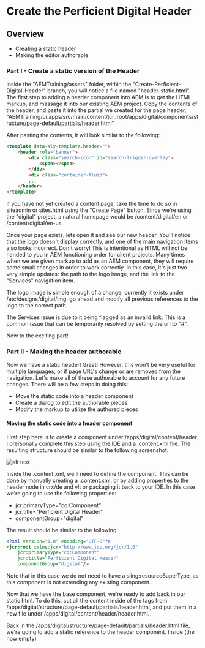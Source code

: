 # Create the Perficient Digital Header
    
## Overview
* Creating a static header
* Making the editor authorable

### Part I - Create a static version of the Header

Inside the "AEMTraining/assets" folder, within the "Create-Perficient-Digital-Header" branch, you will notice a file named "header-static.html".  The first step to adding a header component into AEM is to get the HTML markup, and massage it into our existing AEM project.  Copy the contents of the header, and paste it into the partial we created for the page header, "AEMTraining/ui.apps/src/main/content/jcr_root/apps/digital/components/structure/page-default/partials/header.html"

After pasting the contents, it will look similar to the following:

```html
<template data-sly-template.header="">
    <header role="banner">
        <div class="search-icon" id="search-trigger-overlay">
            <span></span>
        </div>
        <div class="container-fluid">
        ...
    </header>
</template>
```

If you have not yet created a content page, take the time to do so in siteadmin or sites.html using the "Create Page" button.  Since we're using the "digital" project, a natural homepage would be /content/digital/en or /content/digital/en-us.  

Once your page exists, lets open it and see our new header.  You'll notice that the logo doesn't display correctly, and one of the main navigation items also looks incorrect.  Don't worry!  This is intentional as HTML will not be handed to you in AEM functioning order for client projects.  Many times when we are given markup to add as an AEM component, they will require some small changes in order to work correctly.  In this case, it's just two very simple updates: the path to the logo image, and the link to the "Services" navigation item.  

The logo image is simple enough of a change, currently it exists under /etc/designs/digital/img, go ahead and modify all previous references to the logo to the correct path.  

The Services issue is due to it being flagged as an invalid link.  This is a common issue that can be temporarily resolved by setting the url to "#".

Now to the exciting part!

### Part II - Making the header authorable

Now we have a static header!  Great!  However, this won't be very useful for multiple languages, or if page URL's change or are removed from the navigation.  Let's make all of these authorable to account for any future changes.  There will be a few steps in doing this:
* Move the static code into a header component
* Create a dialog to edit the authorable pieces
* Modify the markup to utilize the authored pieces

#### Moving the static code into a header component
First step here is to create a component under /apps/digital/content/header.  I prersonally complete this step using the IDE and a .content.xml file.  The resulting structure should be similar to the following screenshot:

![alt text](https://github.com/PRFTAdobe/AEMTraining/blob/Create-Perficient-Digital-Header/assets/HeaderComponentLocation.png "Structure is fun!")

Inside the .content.xml, we'll need to define the component.  This can be done by manually creating a .content.xml, or by adding properties to the header node in crx/de and vlt or packaging it back to your IDE.  In this case we're going to use the following properties:
* jcr:primaryType="cq:Component"
* jcr:title="Perficient Digital Header"
* componentGroup="digital"

The result should be similar to the following:
```xml
<?xml version="1.0" encoding="UTF-8"?>
<jcr:root xmlns:jcr="http://www.jcp.org/jcr/1.0"
    jcr:primaryType="cq:Component"
    jcr:title="Perficient Digital Header"
    componentGroup="digital"/>
```    
Note that in this case we do not need to have a sling:resourceSuperType, as this component is not extending any existing component.

Now that we have the base component, we're ready to add back in our static html.  To do this, cut all the content inside of the <template></template> tags from /apps/digital/structure/page-default/partials/header.html, and put them in a new file under /apps/digital/content/header/header.html.

Back in the /apps/digital/structure/page-default/partials/header.html file, we're going to add a static reference to the header component.  Inside (the now empty) <template> tag, add a reference to the new header component using sightly.
```html
<template data-sly-template.header="">
    <section data-sly-resource="${'header' @ resourceType='digital/components/content/header'}" data-sly-unwrap="${wcmmode.disabled}"></section>
</template>
```
Here, I chose to use a <section> tag to include the header component, then unwrap it if we're in publish (wcmmode=disabled).  However, an equally valid approach would be to set it as a header tag, with the "banner" class, and not unwrap.  The reason we cannot use a "sly" tag, or self-unwrapping, is due to the component highlighting.  In a component that is dropped into a parsys, we wouldn't have this issue, as it will automatically wrap the component in an extra div for sizing purposes.  You will notice that I am using the "header" node to configure properties, and point to the "digital/components/content/header" resourceType that we just created.  If you refresh the page, you should see the same result as having the static html inside the template tags.

You will also hopefully recognize that there is a problem with storing the configurations in the "header" node.  If so, good job!  This is a common issue and we'll touch on the solution a bit later in the exercise.  For now, lets bring in some minor authoring css tweaks for the header.  In the AEMTraining/assets folder, you will find an "author-clientlibs" folder.  Copy this folder into your header component.  This file contains a few tweaks to allow proper editing on the header.  The reason this is required is due to the Perficient Digital header being in a fixed position.  Because it's in a fixed position, AEM has difficulties figuring out where to put the editing boxes.  To reduce headaches in the future, we will remove the "fixed" position for the header in author mode, and instead have it only at the top of the page.  In the publisher, it will return to normal behavior, as these tweaks are only loaded on author.

#### Creating the TouchUI Dialog

At time of writing, there is an issue with AEM where if no dialog.xml exists, it will not allow the component to be edited.  Due to this, we will need to first create an empty dialog.xml node.  As this tutorial is focused on TouchUI components, we will not go through the process of adding an ExtJS based dialog for classic UI.  Create a "dialog.xml" under  your header component with the following content (an empty dialog): 
```xml
<?xml version="1.0" encoding="UTF-8"?>
<jcr:root xmlns:cq="http://www.day.com/jcr/cq/1.0" xmlns:jcr="http://www.jcp.org/jcr/1.0" xmlns:nt="http://www.jcp.org/jcr/nt/1.0"
          jcr:primaryType="cq:Dialog"
          height="400"
          stateful="false"
          xtype="dialog">
    <items jcr:primaryType="cq:WidgetCollection">
        <tabs jcr:primaryType="cq:TabPanel">
            <items jcr:primaryType="cq:WidgetCollection">
            </items>
        </tabs>
    </items>
</jcr:root>
```
